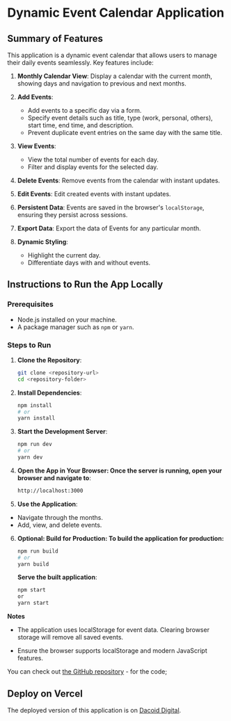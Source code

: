 # Dynamic Event Calendar Application

## Summary of Features

This application is a dynamic event calendar that allows users to manage their daily events seamlessly. Key features include:

1. **Monthly Calendar View**: Display a calendar with the current month, showing days and navigation to previous and next months.

2. **Add Events**:
   - Add events to a specific day via a form.
   - Specify event details such as title, type (work, personal, others), start time, end time, and description.
   - Prevent duplicate event entries on the same day with the same title.

3. **View Events**:
   - View the total number of events for each day.
   - Filter and display events for the selected day.

4. **Delete Events**: Remove events from the calendar with instant updates.

5. **Edit Events**: Edit created events with instant updates.

6. **Persistent Data**: Events are saved in the browser's `localStorage`, ensuring they persist across sessions.

7. **Export Data**: Export the data of Events for any particular month.

8. **Dynamic Styling**:
   - Highlight the current day.
   - Differentiate days with and without events.

## Instructions to Run the App Locally

### Prerequisites

- Node.js installed on your machine.
- A package manager such as `npm` or `yarn`.

### Steps to Run

1. **Clone the Repository**:

   ```bash
   git clone <repository-url>
   cd <repository-folder>
   ```

2. **Install Dependencies**:

    ```bash
    npm install
    # or
    yarn install
    ```

3. **Start the Development Server**:

    ```bash
    npm run dev
    # or
    yarn dev
    ```

4. **Open the App in Your Browser: Once the server is running, open your browser and navigate to**:

    ```bash
    http://localhost:3000
    ```

5. **Use the Application**:

- Navigate through the months.
- Add, view, and delete events.

6. **Optional: Build for Production: To build the application for production:**

    ```bash
    npm run build
    # or
    yarn build
    ```

    **Serve the built application**:

    ```bash
    npm start
    or
    yarn start
    ```

**Notes**

- The application uses localStorage for event data. Clearing browser storage will remove all saved events.

- Ensure the browser supports localStorage and modern JavaScript features.

You can check out [the GitHub repository](https://github.com/the-bipu/dacoid-digital-assignment) - for the code;

## Deploy on Vercel

The deployed version of this application is on [Dacoid Digital](https://dacoid-digital.vercel.app/).
